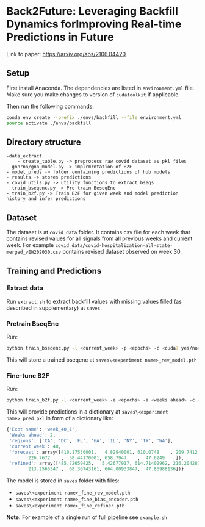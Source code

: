 # Back2Future: Leveraging Backfill Dynamics forImproving Real-time Predictions in Future

Link to paper: https://arxiv.org/abs/2106.04420

## Setup

First install Anaconda. The dependencies are listed in `environment.yml` file. Make sure you make changes to version of `cudatoolkit` if applicable.

Then run the following commands:

```bash
conda env create --prefix ./envs/backfill --file environment.yml
source activate ./envs/backfill
```

## Directory structure

```
-data_extract
	- create_table.py -> preprocess raw covid dataset as pkl files
- gnnrnn/gnn_model.py -> implrmrntation of B2F
- model_preds -> folder containing predictions of hub models
- results -> stores predictions
- covid_utils.py -> utility functions to extract bseqs
- train_bseqenc.py -> Pre-train BeseqEnc
- train_b2f.py -> Train B2F for given week and model prediction history and infer predictions
```

## Dataset

The dataset is at `covid_data` folder. It contains csv file for each week that contains revised values for all signals from all previous weeks and current week. For example `covid_data/covid-hospitalization-all-state-merged_vEW202030.csv` contains revised dataset observed on week 30.

## Training and Predictions

### Extract data
Run `extract.sh` to extract backfill values with missing values filled (as described in supplementary) at `saves`.

### Pretrain BseqEnc

Run:

```bash
python train_bseqenc.py -l <current_week> -p <epochs> -c <cuda? yes/no> -m <minimum lenght of bseq> -n <experiment name>
```

This will store a trained bseqenc at `saves\<experiment name>_rev_model.pth`

### Fine-tune B2F

Run:

```bash
python train_b2f.py -l <current_week> -e <epochs> -a <weeks ahead> -c <cuda? yes/no> -n <experiment name>
```
This will provide predictions in a dictionary at `saves\<experiment name>_pred.pkl` in form of a dictionary like:

```python
{'Expt name': 'week_40_1',
 'Weeks ahead': 2,
 'regions': ['CA', 'DC', 'FL', 'GA', 'IL', 'NY', 'TX', 'WA'],
 'current week': 40,
 'forecast': array([410.17530001,   4.82940001, 610.0748    , 209.7412    ,
        226.7672    ,  58.44170001, 658.7947    ,  47.6249    ]),
 'refined': array([485.72659425,   5.42677917, 614.71402962, 216.20428756,
        213.2565347 ,  68.36743161, 664.00933847,  47.86988136])}
```
The model is stored in `saves` folder with files:

- `saves\<experiment name>_fine_rev_model.pth`
- `saves\<experiment name>_fine_bias_encoder.pth`
- `saves\<experiment name>_fine_refiner.pth`

**Note:** For example of a single run of full pipeline see `example.sh`
